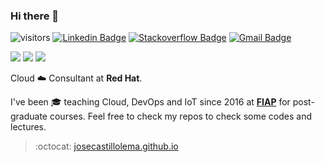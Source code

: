### Hi there 👋

<!--
**josecastillolema/josecastillolema** is a ✨ _special_ ✨ repository because its `README.md` (this file) appears on your GitHub profile.

Here are some ideas to get you started:

- 🔭 I’m currently working on ...
- 🌱 I’m currently learning ...
- 👯 I’m looking to collaborate on ...
- 🤔 I’m looking for help with ...
- 💬 Ask me about ...
- 📫 How to reach me: ...
- 😄 Pronouns: ...
- ⚡ Fun fact: ...
-->
![visitors](https://visitor-badge.glitch.me/badge?page_id=josecastillolema.josecastillolema)
[![Linkedin Badge](https://img.shields.io/badge/-josecastillolema-blue?style=flat-square&logo=Linkedin&logoColor=white&link=https://www.linkedin.com/in/jose-castillo-lema)](https://www.linkedin.com/in/jose-castillo-lema/)
[![Stackoverflow Badge](https://img.shields.io/badge/-josecastillolema-4CA143?style=flat-square&logo=Stackoverflow&logoColor=white&link=https://stackoverflow.com/users/4288758/jos%C3%A9-castillo-lema)](https://stackoverflow.com/users/4288758/jos%C3%A9-castillo-lema)
[![Gmail Badge](https://img.shields.io/badge/-josecastillolema@gmail.com-c14438?style=flat-square&logo=Gmail&logoColor=white&link=mailto:josecastillolema@gmail.com)](mailto:josecastillolema@gmail.com)

![](https://img.shields.io/badge/-redhat-c14438?style=flat-square&logo=red-hat&logoColor=white)
![](https://img.shields.io/badge/-openshift-c14438?style=flat-square&logo=red-hat-open-shift&logoColor=white)
![](https://img.shields.io/badge/-openstack-c14438?style=flat-square&logo=openstack&logoColor=white)

Cloud ☁️ Consultant at **Red Hat**. 

I've been 🎓 teaching Cloud, DevOps and IoT since 2016 at [**FIAP**](https://www.fiap.com.br/mba/) for post-graduate courses. Feel free to check my repos to check some codes and lectures.

> :octocat: [josecastillolema.github.io](https://josecastillolema.github.io)
